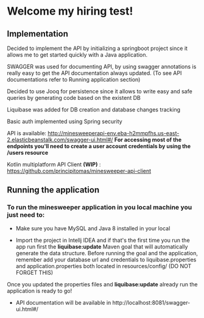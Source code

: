 # Welcome my hiring test!

## Implementation
Decided to implement the API by initializing a springboot project since it 
allows me to get started quickly with a Java application.

SWAGGER was used for documenting API, by using swagger annotations is really easy to get the API documentation always updated.
(To see API documentations refer to Running application section)

Decided to use Jooq for persistence since it allows to write easy and safe queries by generating code based on the existent DB

Liquibase was added for DB creation and database changes tracking

Basic auth implemented using Spring security


API is available: http://minesweeperapi-env.eba-h2mmpfhs.us-east-2.elasticbeanstalk.com/swagger-ui.html#/
**For accessing most of the endpoints you'll need to create a user account credentials by using the /users resource**

Kotlin multiplatform API Client **(WIP)** : https://github.com/principitomas/minesweeper-api-client

## Running the application

### To run the minesweeper application in you local machine you just need to:

 - Make sure you have MySQL and Java 8 installed in your local
 
 - Import the project in Intellj IDEA and if that's the first time you run the app run first the **liquibase:update** Maven goal that will automatically generate the data structure. Before running the goal and the application, remember add your database url and credentials to liquibase.properties and application.properties both located in resources/config/ (DO NOT FORGET THIS)

Once you updated the properties files and **liquibase:update** already run the application is ready to go!

 - API documentation will be available in http://localhost:8081/swagger-ui.html#/




